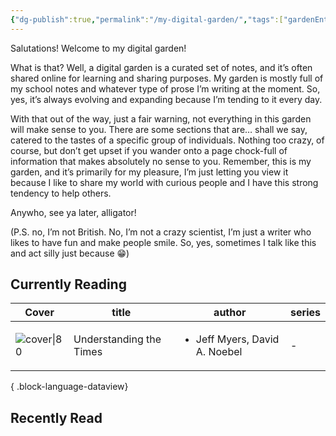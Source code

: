 ```yaml
---
{"dg-publish":true,"permalink":"/my-digital-garden/","tags":["gardenEntry"],"created":"2024-02-26"}
---
```


Salutations! Welcome to my digital garden!

What is that? Well, a digital garden is a curated set of notes, and it’s often shared online for learning and sharing purposes. My garden is mostly full of my school notes and whatever type of prose I’m writing at the moment. So, yes, it’s always evolving and expanding because I’m tending to it every day.

With that out of the way, just a fair warning, not everything in this garden will make sense to you. There are some sections that are… shall we say, catered to the tastes of a specific group of individuals. Nothing too crazy, of course, but don’t get upset if you wander onto a page chock-full of information that makes absolutely no sense to you. Remember, this is my garden, and it’s primarily for my pleasure, I’m just letting you view it because I like to share my world with curious people and I have this strong tendency to help others.

Anywho, see ya later, alligator!

(P.S. no, I’m not British. No, I’m not a crazy scientist, I’m just a writer who likes to have fun and make people smile. So, yes, sometimes I talk like this and act silly just because 😁)

## Currently Reading

| Cover                                                                                                                       | title                   | author                                        | series |
| --------------------------------------------------------------------------------------------------------------------------- | ----------------------- | --------------------------------------------- | ------ |
| ![cover\|80](https://books.google.com/books/publisher/content/images/frontcover/09k-rgEACAAJ?fife=w600-h900&source=gbs_api) | Understanding the Times | <ul><li>Jeff Myers, David A. Noebel</li></ul> | \-     |

{ .block-language-dataview}

## Recently Read
